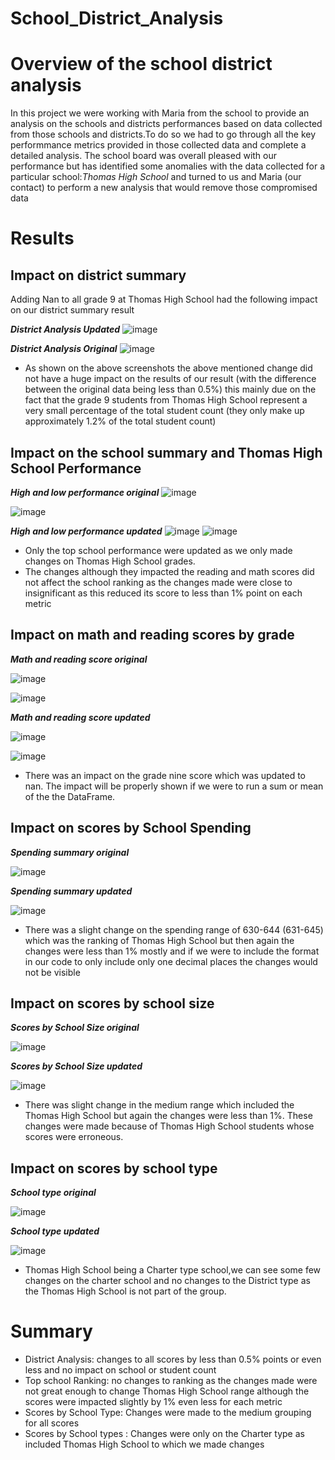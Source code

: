 # School_District_Analysis
# Overview of the school district analysis

In this project we were working with Maria from the school to provide an analysis on the schools and districts performances based on data collected from those schools and districts.To do so we had to go through all the key performmance metrics provided in those collected data and complete a detailed analysis.
The school board was overall pleased with our performance but has identified some anomalies with the data collected for a particular school:*Thomas High School* and turned to us and Maria (our contact) to perform a new analysis that would remove those compromised data

# Results
## Impact on district summary
Adding Nan to all grade 9 at Thomas High School had the following impact on our district summary result

***District Analysis Updated***
![image](https://user-images.githubusercontent.com/99924850/160303956-7e48607b-8d18-43e9-8a8e-2385a4fd5924.png)

***District Analysis Original***
![image](https://user-images.githubusercontent.com/99924850/160304212-e334aada-e5f7-45d1-8b17-1b2155104205.png)

- As shown on the above screenshots the above mentioned change did not have a huge impact on the results of our result (with the difference between the original data being less than 0.5%) this mainly due on the fact that the grade 9 students from Thomas High School represent a very small percentage of the total student count (they only make up approximately 1.2% of the total student count)

## Impact on the school summary and Thomas High School Performance

***High and low performance original***
![image](https://user-images.githubusercontent.com/99924850/160304584-b248eade-5295-47de-8c89-cb8fbe17a040.png)

![image](https://user-images.githubusercontent.com/99924850/160304622-5920190a-37a9-454f-acdd-bcaff1de9c32.png)

***High and low performance updated***
![image](https://user-images.githubusercontent.com/99924850/160304644-ac15c099-9035-4796-aff3-6afddfacab02.png)
![image](https://user-images.githubusercontent.com/99924850/160304668-6138d391-ee6b-47d1-b81f-e307331be709.png)

- Only the top school performance were updated as we only made changes on Thomas High School grades.
- The changes although they impacted the reading and math scores did not affect the school ranking as the changes made were close to insignificant as this reduced its score to less than 1% point on each metric

## Impact on math and reading scores by grade
***Math and reading score original***

![image](https://user-images.githubusercontent.com/99924850/160305113-be59b8de-76df-4b54-b131-147034a58a6b.png)

![image](https://user-images.githubusercontent.com/99924850/160305198-97b881e5-14d9-4ca6-94a0-157da7197af9.png)

***Math and reading score updated***

![image](https://user-images.githubusercontent.com/99924850/160305245-257a74a6-e976-456e-a8f6-dabcfe06e73a.png)

![image](https://user-images.githubusercontent.com/99924850/160305268-c3401ed7-91da-4c35-814c-4e5f428f1100.png)

- There was an impact on the grade nine score which was updated to nan. The impact will be properly shown if we were to run a sum or mean of the the DataFrame.

## Impact on scores by School Spending
***Spending summary original***

![image](https://user-images.githubusercontent.com/99924850/160305975-e16109c4-2319-45f4-bced-170ed39f52c7.png)

***Spending summary updated***

![image](https://user-images.githubusercontent.com/99924850/160306021-20ffaae1-0dd0-47c9-bb23-00165d3fe9c3.png)

- There was a slight change on the spending range of 630-644 (631-645) which was the ranking of Thomas High School but then again the changes were less than 1% mostly and if we were to include the format in our code to only include only one decimal places the changes would not be visible

## Impact on scores by school size

***Scores by School Size original***

![image](https://user-images.githubusercontent.com/99924850/160306426-0a43740b-650f-43b6-9603-eb22582c15b6.png)

***Scores by School Size updated***

![image](https://user-images.githubusercontent.com/99924850/160306458-2104f37d-e408-4361-a794-c415f033e99f.png)

- There was slight change in the medium range which included the Thomas High School but again the changes were less than 1%. These changes were made because of Thomas High School students whose scores were erroneous.

## Impact on scores by school type

***School type original***

![image](https://user-images.githubusercontent.com/99924850/160306735-c77a93ad-c68d-4e58-a429-bf0cf2042be0.png)

***School type updated***

![image](https://user-images.githubusercontent.com/99924850/160306761-e05620f9-997a-4a64-9281-b2d8eb5c10f3.png)

- Thomas High School being a Charter type school,we can see some few changes on the charter school and no changes to the District type as the Thomas High School is not part of the group.

# Summary

- District Analysis: changes to all scores by less than 0.5% points or even less and no impact on school or student count
- Top school Ranking: no changes to ranking as the changes made were not great enough to change Thomas High School range although the scores were impacted slightly by 1% even less for each metric
- Scores by School Type: Changes were made to the medium grouping for all scores 
- Scores by School types : Changes were only on the Charter type as included Thomas High School to which we made changes







